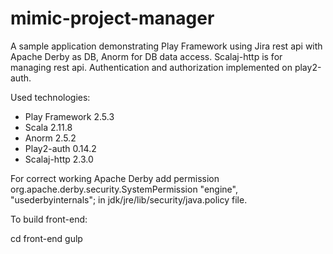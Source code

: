 mimic-project-manager
====================

A sample application demonstrating Play Framework using Jira rest api with Apache Derby as DB, 
Anorm for DB data access.
Scalaj-http is for managing rest api.
Authentication and authorization implemented on play2-auth. 

Used technologies:

* Play Framework 2.5.3
* Scala 2.11.8
* Anorm 2.5.2
* Play2-auth 0.14.2
* Scalaj-http 2.3.0


For correct working Apache Derby add 
permission org.apache.derby.security.SystemPermission "engine", "usederbyinternals";
in jdk/jre/lib/security/java.policy file.

To build front-end:

cd front-end
gulp
